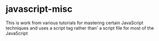 # javascript-misc
This is work from various tutorials for mastering certain 
JavaScript techniques and  uses a script tag rather than'
a script file for most of the JavaScript